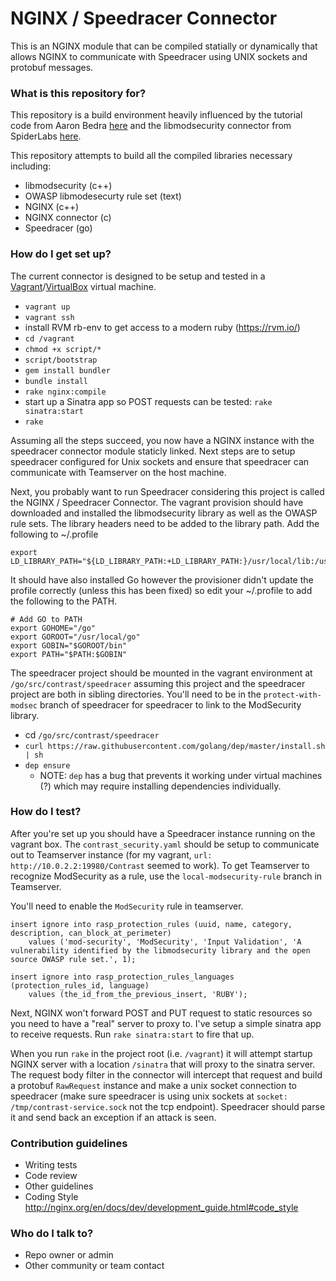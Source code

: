 # NGINX / Speedracer Connector #

This is an NGINX module that can be compiled statially or dynamically that
allows NGINX to communicate with Speedracer using UNIX sockets and protobuf
messages.

### What is this repository for? ###

This repository is a build environment heavily influenced by the tutorial code from Aaron Bedra
[here](https://github.com/abedra/nginx-auth-token-module) and the libmodsecurity connector from SpiderLabs
[here](https://github.com/SpiderLabs/ModSecurity-nginx).

This repository attempts to build all the compiled libraries necessary including:

* libmodsecurity (c++)
* OWASP libmodesecurty rule set (text)
* NGINX (c++)
* NGINX connector (c) 
* Speedracer (go)

### How do I get set up? ###

The current connector is designed to be setup and tested in a 
[Vagrant](https://www.vagrantup.com/)/[VirtualBox](https://www.virtualbox.org/) virtual machine.

* `vagrant up`
* `vagrant ssh`
* install RVM rb-env to get access to a modern ruby (https://rvm.io/)
* `cd /vagrant`
* `chmod +x script/*`
* `script/bootstrap`
* `gem install bundler`
* `bundle install`
* `rake nginx:compile`
* start up a Sinatra app so POST requests can be tested: `rake sinatra:start` 
* `rake`

Assuming all the steps succeed, you now have a NGINX instance with the speedracer connector module staticly linked.  Next steps are to setup speedracer configured for Unix sockets and ensure that speedracer can communicate with Teamserver on the host machine.

Next, you probably want to run Speedracer considering this project is called the NGINX / Speedracer Connector.  The vagrant provision should have downloaded and installed the libmodsecurity library as well as the OWASP rule sets. The library headers need to be added to the library path. Add the following to ~/.profile

    export LD_LIBRARY_PATH="${LD_LIBRARY_PATH:+LD_LIBRARY_PATH:}/usr/local/lib:/usr/local/modsecurity/lib"
	
It should have also installed Go however the provisioner didn't update the profile correctly (unless this has been fixed) so edit your ~/.profile to add the following to the PATH. 

    # Add GO to PATH
    export GOHOME="/go"
    export GOROOT="/usr/local/go"
    export GOBIN="$GOROOT/bin"
    export PATH="$PATH:$GOBIN"

The speedracer project should be mounted in the vagrant environment at `/go/src/contrast/speedracer` assuming this project and the speedracer project are both in sibling directories. You'll need to be in the `protect-with-modsec` branch of speedracer for speedracer to link to the ModSecurity library.

* cd `/go/src/contrast/speedracer`
* `curl https://raw.githubusercontent.com/golang/dep/master/install.sh | sh`
* `dep ensure`
    * NOTE: `dep` has a bug that prevents it working under virtual machines (?) which may require installing dependencies individually.

	
### How do I test? ###

After you're set up you should have a Speedracer instance running on the vagrant box. The `contrast_security.yaml` should be setup to communicate out to Teamserver instance (for my vagrant, `url: http://10.0.2.2:19980/Contrast` seemed to work). To get Teamserver to recognize ModSecurity as a rule, use the `local-modsecurity-rule` branch in Teamserver.

You'll need to enable the `ModSecurity` rule in teamserver. 

    insert ignore into rasp_protection_rules (uuid, name, category, description, can_block_at_perimeter) 
        values ('mod-security', 'ModSecurity', 'Input Validation', 'A vulnerability identified by the libmodsecurity library and the open source OWASP rule set.', 1);
    
    insert ignore into rasp_protection_rules_languages (protection_rules_id, language) 
        values (the_id_from_the_previous_insert, 'RUBY');

Next, NGINX won't forward POST and PUT request to static resources so you need to have a "real" server to proxy to. I've setup a simple sinatra app to receive requests. Run `rake sinatra:start` to fire that up.

When you run `rake` in the project root (i.e. `/vagrant`) it will attempt startup NGINX server with a location `/sinatra` that will proxy to the sinatra server. The request body filter in the connector will intercept that request and build a protobuf `RawRequest` instance and make a unix socket connection to speedracer (make sure speedracer is using unix sockets at `socket: /tmp/contrast-service.sock` not the tcp endpoint). Speedracer should parse it and send back an exception if an attack is seen. 

### Contribution guidelines ###

* Writing tests
* Code review
* Other guidelines
* Coding Style
    http://nginx.org/en/docs/dev/development_guide.html#code_style

### Who do I talk to? ###

* Repo owner or admin
* Other community or team contact
